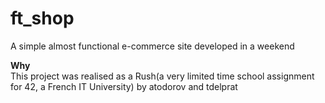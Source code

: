 ft_shop
=======

A simple almost functional e-commerce site developed in a weekend

<strong>Why</strong><br >
This project was realised as a Rush(a very limited time school assignment for 42, a French IT University) by atodorov and tdelprat
